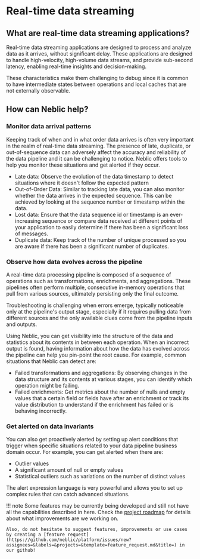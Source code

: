 # Real-time data streaming

## What are real-time data streaming applications?

Real-time data streaming applications are designed to process and analyze data as it arrives, without significant delay. These applications are designed to handle high-velocity, high-volume data streams, and provide sub-second latency, enabling real-time insights and decision-making.

These characteristics make them challenging to debug since it is common to have intermediate states between operations and local caches that are not externally observable.

## How can Neblic help?

### Monitor data arrival patterns

Keeping track of when and in what order data arrives is often very important in the realm of real-time data streaming. The presence of late, duplicate, or out-of-sequence data can adversely affect the accuracy and reliability of the data pipeline and it can be challenging to notice. Neblic offers tools to help you monitor these situations and get alerted if they occur.

* Late data: Observe the evolution of the data timestamp to detect situations where it doesn't follow the expected pattern
* Out-of-Order Data: Similar to tracking late data, you can also monitor whether the data arrives in the expected sequence. This can be achieved by looking at the sequence number or timestamp within the data.
* Lost data: Ensure that the data sequence id or timestamp is an ever-increasing sequence or compare data received at different points of your application to easily determine if there has been a significant loss of messages.
* Duplicate data: Keep track of the number of unique  processed so you are aware if there has been a significant number of duplicates.

### Observe how data evolves across the pipeline

A real-time data processing pipeline is composed of a sequence of operations such as transformations, enrichments, and aggregations. These pipelines often perform multiple, consecutive in-memory operations that pull from various sources, ultimately persisting only the final outcome.

Troubleshooting is challenging when errors emerge, typically noticeable only at the pipeline's output stage, especially if it requires pulling data from different sources and the only available clues come from the pipeline inputs and outputs.

Using Neblic, you can get visibility into the structure of the data and statistics about its contents in between each operation. When an incorrect output is found, having information about how the data has evolved across the pipeline can help you pin-point the root cause. For example, common situations that Neblic can detect are:

* Failed transformations and aggregations: By observing changes in the data structure and its contents at various stages, you can identify which operation might be failing.
* Failed enrichments: Get metrics about the number of nulls and empty values that a certain field or fields have after an enrichment or track its value distribution to understand if the enrichment has failed or is behaving incorrectly.

### Get alerted on data invariants

You can also get proactively alerted by setting up alert conditions that trigger when specific situations related to your data pipeline business domain occur. For example, you can get alerted when there are:

* Outlier values
* A significant amount of null or empty values 
* Statistical outliers such as variations on the number of distinct values

The alert expression language is very powerful and allows you to set up complex rules that can catch advanced situations. 

!!! note
    Some features may be currently being developed and still not have all the capabilities described in here. Check the [project roadmap](https://github.com/orgs/neblic/projects/3) for details about what improvements are we working on.

    Also, do not hesitate to suggest features, improvements or use cases by creating a [feature request](https://github.com/neblic/platform/issues/new?assignees=&labels=&projects=&template=feature_request.md&title=) in our github!
